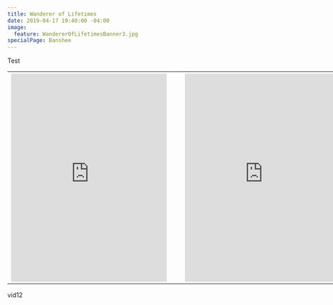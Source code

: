 ```yaml
---
title: Wanderer of Lifetimes
date: 2019-04-17 19:40:00 -04:00
image:
  feature: WandererOfLifetimesBanner3.jpg
specialPage: Banshee
---
```


Test
<table style="undefined;table-layout: fixed; width: 1074px">
<colgroup>
<col style="width: 350px">
<col style="width: 25px">
<col style="width: 350px">
</colgroup>
  <tr>
    <th class="tg-0lax" style="max-width: 350px;">
      <iframe width="350" height="467" src="https://www.youtube.com/embed/y0fiBdyK-Uk?rel=0" frameborder="0" allow="accelerometer; autoplay; encrypted-media; gyroscope; picture-in-picture" allowfullscreen></iframe>
    </th>
    <th class="tg-0lax"></th>
    <th class="tg-0lax" style="max-width: 350px;">
      <iframe width="350" height="467" src="https://www.youtube.com/embed/y0fiBdyK-Uk?rel=0" frameborder="0" allow="accelerometer; autoplay; encrypted-media; gyroscope; picture-in-picture" allowfullscreen></iframe>
    </th>
  </tr>
</table>

vid12
